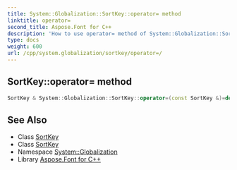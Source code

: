 ```yaml
---
title: System::Globalization::SortKey::operator= method
linktitle: operator=
second_title: Aspose.Font for C++
description: 'How to use operator= method of System::Globalization::SortKey class in C++.'
type: docs
weight: 600
url: /cpp/system.globalization/sortkey/operator=/
---
```

## SortKey::operator= method




```cpp
SortKey & System::Globalization::SortKey::operator=(const SortKey &)=delete
```

## See Also

* Class [SortKey](../)
* Class [SortKey](../)
* Namespace [System::Globalization](../../)
* Library [Aspose.Font for C++](../../../)
